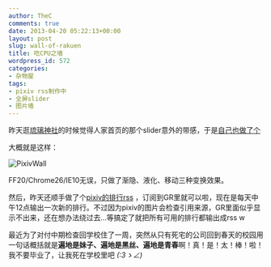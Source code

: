 ```yaml
---
author: TheC
comments: true
date: 2013-04-20 05:22:13+00:00
layout: post
slug: wall-of-rakuen
title: 吃CPU之墙
wordpress_id: 572
categories:
- 杂物屋
tags:
- pixiv rss制作中
- 全屏slider
- 图片墙
---
```


昨天逛<a href="http://www.hacg.me/" target="_blank">琉璃神社</a>的时候觉得人家首页的那个slider意外的带感，于是<a href="http://rakuen.thec.me/" target="_blank">自己也做了个</a>

大概就是这样：

![PixivWall](http://thec.u.qiniudn.com/NdkWcp0.jpg)

FF20/Chrome26/IE10无误，只做了渐隐、液化、移动三种变换效果。

然后，昨天还顺手做了个<a href="http://rakuen.thec.me/PixivRss" target="_blank">pixiv的排行rss</a>
，订阅到GR里就可以啦，现在是每天中午12点输出一次新的排行。不过因为pixiv的图片会检查引用来源，GR里面似乎显示不出来，还在想办法绕过去...等搞定了就把所有可用的排行都输出成rss w

最近为了对付中期检查回学校住了一周，突然从只有死宅的公司回到春天的校园用一句话概括就是**遍地是妹子、遍地是黑丝、遍地是青春**啊！真！是！太！棒！啦！我不要毕业了，让我死在学校里吧 _(:3ゝ∠)_
